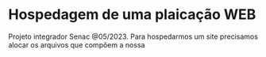 # Hospedagem de uma plaicação WEB
Projeto integrador Senac @05/2023.
Para hospedarmos um site precisamos alocar os arquivos que compôem a nossa 
